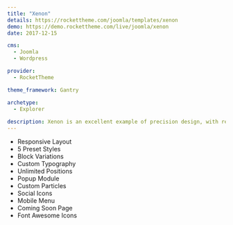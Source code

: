 ```yaml
---
title: "Xenon"
details: https://rockettheme.com/joomla/templates/xenon
demo: https://demo.rockettheme.com/live/joomla/xenon
date: 2017-12-15

cms: 
  - Joomla
  - Wordpress

provider: 
  - RocketTheme

theme_framework: Gantry

archetype:
  - Explorer
  
description: Xenon is an excellent example of precision design, with refined elements and structures to combine vibrancy, elegance and flexibility within one entity. The template is saturated with rich typographical elements to enhance your content.
---
```


* Responsive Layout
* 5 Preset Styles
* Block Variations
* Custom Typography
* Unlimited Positions
* Popup Module
* Custom Particles
* Social Icons
* Mobile Menu
* Coming Soon Page
* Font Awesome Icons	